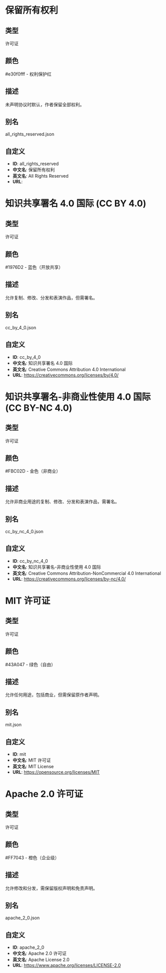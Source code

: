 # 保留所有权利

## 类型

许可证

## 颜色

#e30f0fff - 权利保护红

## 描述

未声明协议时默认，作者保留全部权利。

## 别名

all_rights_reserved.json

## 自定义

- **ID**: all_rights_reserved
- **中文名**: 保留所有权利
- **英文名**: All Rights Reserved
- **URL**:

# 知识共享署名 4.0 国际 (CC BY 4.0)

## 类型

许可证

## 颜色

#1976D2 - 蓝色（开放共享）

## 描述

允许复制、修改、分发和表演作品，但需署名。

## 别名

cc_by_4_0.json

## 自定义

- **ID**: cc_by_4_0
- **中文名**: 知识共享署名 4.0 国际
- **英文名**: Creative Commons Attribution 4.0 International
- **URL**: https://creativecommons.org/licenses/by/4.0/

# 知识共享署名-非商业性使用 4.0 国际 (CC BY-NC 4.0)

## 类型

许可证

## 颜色

#FBC02D - 金色（非商业）

## 描述

允许非商业用途的复制、修改、分发和表演作品，需署名。

## 别名

cc_by_nc_4_0.json

## 自定义

- **ID**: cc_by_nc_4_0
- **中文名**: 知识共享署名-非商业性使用 4.0 国际
- **英文名**: Creative Commons Attribution-NonCommercial 4.0 International
- **URL**: https://creativecommons.org/licenses/by-nc/4.0/

# MIT 许可证

## 类型

许可证

## 颜色

#43A047 - 绿色（自由）

## 描述

允许任何用途，包括商业，但需保留原作者声明。

## 别名

mit.json

## 自定义

- **ID**: mit
- **中文名**: MIT 许可证
- **英文名**: MIT License
- **URL**: https://opensource.org/licenses/MIT

# Apache 2.0 许可证

## 类型

许可证

## 颜色

#FF7043 - 橙色（企业级）

## 描述

允许修改和分发，需保留版权声明和免责声明。

## 别名

apache_2_0.json

## 自定义

- **ID**: apache_2_0
- **中文名**: Apache 2.0 许可证
- **英文名**: Apache License 2.0
- **URL**: https://www.apache.org/licenses/LICENSE-2.0
